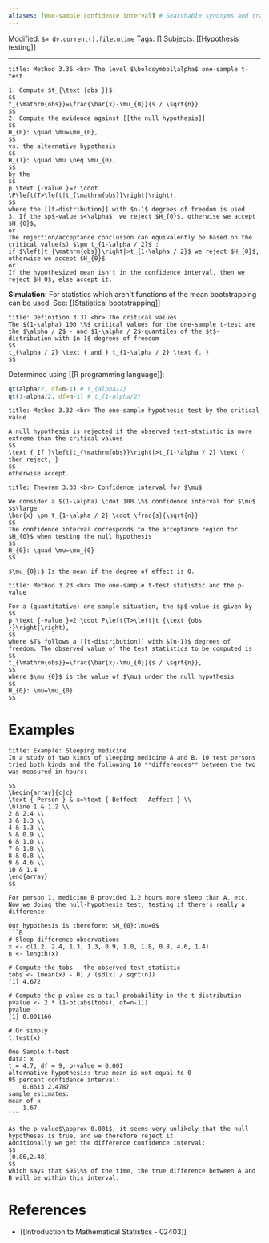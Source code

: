 ```yaml
---
aliases: [One-sample confidence interval] # Searchable synonyms and translations
---
```

Modified: `$= dv.current().file.mtime`
Tags: []
Subjects: [[Hypothesis testing]]
****

```ad-summary
title: Method 3.36 <br> The level $\boldsymbol\alpha$ one-sample t-test

1. Compute $t_{\text {obs }}$:
$$
t_{\mathrm{obs}}=\frac{\bar{x}-\mu_{0}}{s / \sqrt{n}}
$$
2. Compute the evidence against [[the null hypothesis]]
$$
H_{0}: \quad \mu=\mu_{0},
$$
vs. the alternative hypothesis
$$
H_{1}: \quad \mu \neq \mu_{0},
$$
by the
$$
p \text {-value }=2 \cdot \P\left(T>\left|t_{\mathrm{obs}}\right|\right),
$$
where the [[t-distribution]] with $n-1$ degrees of freedom is used
3. If the $p$-value $<\alpha$, we reject $H_{0}$, otherwise we accept $H_{0}$,
or
The rejection/acceptance conclusion can equivalently be based on the critical value(s) $\pm t_{1-\alpha / 2}$ :
if $\left|t_{\mathrm{obs}}\right|>t_{1-\alpha / 2}$ we reject $H_{0}$, otherwise we accept $H_{0}$
or
If the hypothesized mean isn't in the confidence interval, then we reject $H_0$, else accept it.

```

**Simulation:** For statistics which aren't functions of the mean bootstrapping can be used. See: [[Statistical bootstrapping]]


```ad-info
title: Definition 3.31 <br> The critical values
The $(1-\alpha) 100 \%$ critical values for the one-sample t-test are the $\alpha / 2$ - and $1-\alpha / 2$-quantiles of the $t$-distribution with $n-1$ degrees of freedom
$$
t_{\alpha / 2} \text { and } t_{1-\alpha / 2} \text {. }
$$

```
Determined using [[R programming language]]:
```R
qt(alpha/2, df=n-1) # t_{alpha/2}
qt(1-alpha/2, df=n-1) # t_{1-alpha/2}
```

```ad-summary
title: Method 3.32 <br> The one-sample hypothesis test by the critical value

A null hypothesis is rejected if the observed test-statistic is more extreme than the critical values
$$
\text { If }\left|t_{\mathrm{obs}}\right|>t_{1-\alpha / 2} \text { then reject, }
$$
otherwise accept.

```

```ad-tip
title: Theorem 3.33 <br> Confidence interval for $\mu$

We consider a $(1-\alpha) \cdot 100 \%$ confidence interval for $\mu$
$$\large
\bar{x} \pm t_{1-\alpha / 2} \cdot \frac{s}{\sqrt{n}}
$$
The confidence interval corresponds to the acceptance region for $H_{0}$ when testing the null hypothesis
$$
H_{0}: \quad \mu=\mu_{0}
$$

$\mu_{0}:$ Is the mean if the degree of effect is 0.
```
```ad-summary
title: Method 3.23 <br> The one-sample t-test statistic and the p-value

For a (quantitative) one sample situation, the $p$-value is given by
$$
p \text {-value }=2 \cdot P\left(T>\left|t_{\text {obs }}\right|\right),
$$
where $T$ follows a [[t-distribution]] with $(n-1)$ degrees of freedom. The observed value of the test statistics to be computed is
$$
t_{\mathrm{obs}}=\frac{\bar{x}-\mu_{0}}{s / \sqrt{n}},
$$
where $\mu_{0}$ is the value of $\mu$ under the null hypothesis
$$
H_{0}: \mu=\mu_{0}
$$
```

# Examples
````ad-example
title: Example: Sleeping medicine
In a study of two kinds of sleeping medicine A and B. 10 test persons tried both kinds and the following 10 **differences** between the two was measured in hours:

$$
\begin{array}{c|c}
\text { Person } & x=\text { Beffect - Aeffect } \\
\hline 1 & 1.2 \\
2 & 2.4 \\
3 & 1.3 \\
4 & 1.3 \\
5 & 0.9 \\
6 & 1.0 \\
7 & 1.8 \\
8 & 0.8 \\
9 & 4.6 \\
10 & 1.4
\end{array}
$$

For person 1, medicine B provided 1.2 hours more sleep than A, etc.
Now we doing the null-hypothesis test, testing if there's really a difference:

Our hypothesis is therefore: $H_{0}:\mu=0$
```R
# Sleep difference observations
x <- c(1.2, 2.4, 1.3, 1.3, 0.9, 1.0, 1.8, 0.8, 4.6, 1.4)
n <- length(x)

# Compute the tobs - the observed test statistic
tobs <- (mean(x) - 0) / (sd(x) / sqrt(n))
[1] 4.672

# Compute the p-value as a tail-probability in the t-distribution
pvalue <- 2 * (1-pt(abs(tobs), df=n-1))
pvalue
[1] 0.001166

# Or simply
t.test(x)

One Sample t-test
data: x
t = 4.7, df = 9, p-value = 0.001
alternative hypothesis: true mean is not equal to 0
95 percent confidence interval:
	0.8613 2.4787
sample estimates:
mean of x
	1.67
```

As the p-value$\approx 0.001$, it seems very unlikely that the null hypotheses is true, and we therefore reject it.
Additionally we get the difference confidence interval:
$$
[0.86,2.48]
$$
which says that $95\%$ of the time, the true difference between A and B will be within this interval.
````
# References
- [[Introduction to Mathematical Statistics - 02403]]